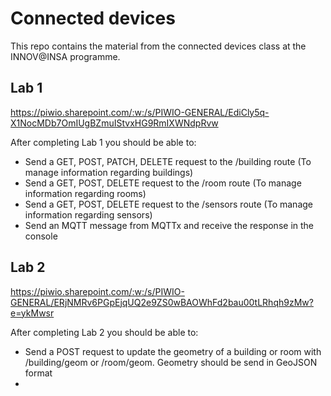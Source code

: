 # Connected devices

This repo contains the material from the connected devices class at the INNOV@INSA programme. 

## Lab 1
https://piwio.sharepoint.com/:w:/s/PIWIO-GENERAL/EdiCly5q-X1NocMDb7OmIUgBZmuIStvxHG9RmIXWNdpRvw

After completing Lab 1 you should be able to:
- Send a GET, POST, PATCH, DELETE request to the /building route (To manage information regarding buildings)
- Send a GET, POST, DELETE request to the /room route (To manage information regarding rooms)
- Send a GET, POST, DELETE request to the /sensors route (To manage information regarding sensors)
- Send an MQTT message from MQTTx and receive the response in the console

## Lab 2
https://piwio.sharepoint.com/:w:/s/PIWIO-GENERAL/ERjNMRv6PGpEjqUQ2e9ZS0wBAOWhFd2bau00tLRhqh9zMw?e=ykMwsr

After completing Lab 2 you should be able to:
- Send a POST request to update the geometry of a building or room with /building/geom or /room/geom. Geometry should be send in GeoJSON format
- 